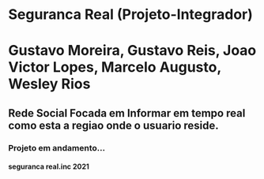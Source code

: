 # Seguranca Real (Projeto-Integrador)

<h1>Gustavo Moreira, Gustavo Reis, Joao Victor Lopes, Marcelo Augusto, Wesley Rios</h1>

<h2>Rede Social Focada em Informar em tempo real como esta a regiao onde o usuario reside.</h2>

<h3>Projeto em andamento...</h3>

<h4>seguranca real.inc 2021</h4>
